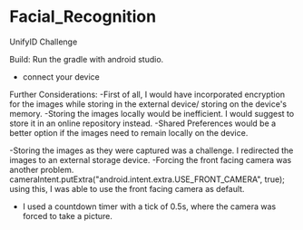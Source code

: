 # Facial_Recognition
UnifyID Challenge

Build: Run the gradle with android studio. 
- connect your device


Further Considerations:
-First of all, I would have incorporated encryption for the images while storing in the external device/ storing on the device's memory.
-Storing the images locally would be inefficient. I would suggest to store it in an online repository instead. 
-Shared Preferences would be a better option if the images need to remain locally on the device.

-Storing the images as they were captured was a challenge. I redirected the images to an external storage device. 
-Forcing the front facing camera was another problem. 
cameraIntent.putExtra("android.intent.extra.USE_FRONT_CAMERA", true);
using this, I was able to use the front facing camera as default. 

- I used a countdown timer with a tick of 0.5s, where the camera was forced to take a picture.
